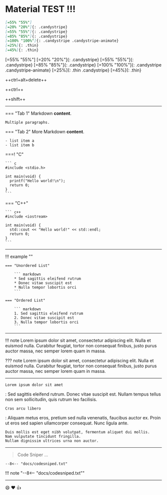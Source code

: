 
# Material TEST !!!

```markdown
[=55% "55%"]
[=20% "20%"]{: .candystripe}
[=55% "55%"]{: .candystripe}
[=85% "85%"]{: .candystripe}
[=100% "100%"]{: .candystripe .candystripe-animate}
[=25%]{: .thin}
[=45%]{: .thin}
```


[=55% "55%"]
[=20% "20%"]{: .candystripe}
[=55% "55%"]{: .candystripe}
[=85% "85%"]{: .candystripe}
[=100% "100%"]{: .candystripe .candystripe-animate}
[=25%]{: .thin .candystripe}
[=45%]{: .thin}

++ctrl+alt+delete++

++ctrl++

++shift++

----

=== "Tab 1"
    Markdown **content**.

    Multiple paragraphs.

=== "Tab 2"
    More Markdown **content**.

    - list item a
    - list item b

===! "C"

    ``` c
    #include <stdio.h>

    int main(void) {
      printf("Hello world!\n");
      return 0;
    }
    ```

=== "C++"

    ``` c++
    #include <iostream>

    int main(void) {
      std::cout << "Hello world!" << std::endl;
      return 0;
    }
    ```
----

!!! example ""

    === "Unordered List"

        ``` markdown
        * Sed sagittis eleifend rutrum
        * Donec vitae suscipit est
        * Nulla tempor lobortis orci
        ```

    === "Ordered List"

        ``` markdown
        1. Sed sagittis eleifend rutrum
        2. Donec vitae suscipit est
        3. Nulla tempor lobortis orci
        ```
----


!!! note
    Lorem ipsum dolor sit amet, consectetur adipiscing elit. Nulla et euismod
    nulla. Curabitur feugiat, tortor non consequat finibus, justo purus auctor
    massa, nec semper lorem quam in massa.

??? note
    Lorem ipsum dolor sit amet, consectetur adipiscing elit. Nulla et euismod
    nulla. Curabitur feugiat, tortor non consequat finibus, justo purus auctor
    massa, nec semper lorem quam in massa.

----

`Lorem ipsum dolor sit amet`

:   Sed sagittis eleifend rutrum. Donec vitae suscipit est. Nullam tempus
    tellus non sem sollicitudin, quis rutrum leo facilisis.

`Cras arcu libero`

:   Aliquam metus eros, pretium sed nulla venenatis, faucibus auctor ex. Proin
    ut eros sed sapien ullamcorper consequat. Nunc ligula ante.

    Duis mollis est eget nibh volutpat, fermentum aliquet dui mollis.
    Nam vulputate tincidunt fringilla.
    Nullam dignissim ultrices urna non auctor.

-----

> Code Sniper ...

``` title="Code To Be Sniped"
--8<-- "docs/codesniped.txt"
```

!!! note
    "--8<-- "docs/codesniped.txt""

----

:smile: :heart: :thumbsup:

